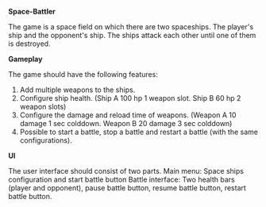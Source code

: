 **Space-Battler**

The game is a space field on which there are two spaceships. The player's ship and the opponent's ship.
The ships attack each other until one of them is destroyed.

**Gameplay**

The game should have the following features:
1. Add multiple weapons to the ships.
2. Configure ship health. (Ship A 100 hp 1 weapon slot. Ship B 60 hp 2 weapon slots)
3. Configure the damage and reload time of weapons. (Weapon A 10 damage 1 sec colddown. Weapon B 20 damage 3 sec colddown)
4. Possible to start a battle, stop a battle and restart a battle (with the same configurations).

**UI**

The user interface should consist of two parts.
Main menu: Space ships configuration and start battle button
Battle interface: Two health bars (player and opponent), pause battle button, resume battle button, restart battle button.
